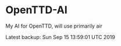 # OpenTTD-AI
My AI for OpenTTD, will use primarily air

Latest backup: Sun Sep 15 13:59:01 UTC 2019
